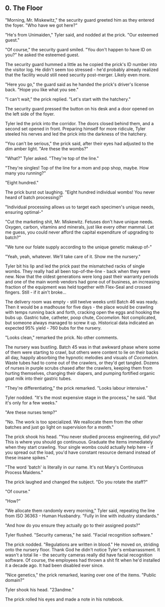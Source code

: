 ## 0. The Floor

"Morning, Mr. Miskewitz," the security guard greeted him as they entered the foyer. "Who have we got here?"

"He's from Unimaiden," Tyler said, and nodded at the prick. "Our esteemed guest."

"Of course," the security guard smiled. "You don't happen to have ID on you?" he asked the esteemed guest.

The security guard hummed a little as he copied the prick's ID number into the visitor log. He didn't seem too stressed - he'd probably already realized that the facility would still need security post-merger. Likely even more. 

"Here you go," the guard said as he handed the prick's driver's license back. "Hope you like what you see."

"I can't wait," the prick replied. "Let's start with the hatchery."

The security guard pressed the button on his desk and a door opened on the left side of the foyer.

Tyler led the prick into the corridor. The doors closed behind them, and a second set opened in front. Preparing himself for more ridicule, Tyler steeled his nerves and led the prick into the darkness of the hatchery.

"You can't be serious," the prick said, after their eyes had adjusted to the dim amber light. "Are these the wombs?"

"What?" Tyler asked. "They're top of the line."

"They're singles! Top of the line for a mom and pop shop, maybe. How many you running?"

"Eight hundred."

The prick burst out laughing. "Eight hundred individual wombs! You never heard of batch processing?"

"Individual processing allows us to target each specimen's unique needs, ensuring optimal-"

"Cut the marketing shit, Mr. Miskewitz. Fetuses don't have unique needs. Oxygen, carbon, vitamins and minerals, just like every other mammal. Let me guess, you could never afford the capital expenditure of upgrading to batch?"

"We tune our folate supply according to the unique genetic makeup of-"

"Yeah, yeah, whatever. We'll take care of it. Show me the nursery."

Tyler bit his lip and led the prick past the mismatched racks of single wombs. They really had all been top-of-the-line - back when they were new. Now that the oldest generations were long past their warranty periods and one of the main womb vendors had gone out of business, an increasing fraction of the equipment was held together with Flex-Seal and crossed fingers. Still - if it ain't broke...

The delivery room was empty - still twelve weeks until Batch 46 was ready. Then it would be a madhouse for five days - the place would be crawling with temps running back and forth, cracking open the eggs and hooking the bubs up. Gastric tube, catheter, poop chute, _Cocomelon_. Not complicated, but someone always managed to screw it up. Historical data indicated an expected 95% yield - 760 bubs for the nursery.

"Looks clean," remarked the prick. No other comments.

The nursery was bustling. Batch 45 was in that awkward phase where some of them were starting to crawl, but others were content to lie on their backs all day, happily absorbing the hypnotic melodies and visuals of _Cocomelon_. Waste tubes had to come out of the crawlers, or they'd get tangled. Dozens of nurses in purple scrubs chased after the crawlers, keeping them from hurting themselves, changing their diapers, and pumping fortified organic goat milk into their gastric tubes.

"They're differentiating," the prick remarked. "Looks labour intensive."

Tyler nodded. "It's the most expensive stage in the process," he said. "But it's only for a few weeks."

"Are these nurses temp?"

"No. The work is too specialized. We reallocate them from the other batches and just go light on supervision for a month."

The prick shook his head. "You never studied process engineering, did you? This is where you should go continuous. Graduate the items immediately when they start crawling. Your single wombs could actually help here - if you spread out the load, you'd have constant resource demand instead of these insane spikes."

"The word 'batch' is literally in our name. It's not Mary's Continuous Process Maidens."

The prick laughed and changed the subject. "Do you rotate the staff?"

"Of course."

"How?"

"We allocate them randomly every morning," Tyler said, repeating the line from ISO 36363 - Human Husbandry. "Fully in line with industry standards."

"And how do you ensure they actually go to their assigned posts?"

Tyler flushed. "Security cameras," he said. "Facial recognition software."

The prick nodded. "Regulations are written in blood." He moved on, striding onto the nursery floor. Thank God he didn't notice Tyler's embarrassment. It wasn't a total lie - the security cameras really did have facial recognition software. Of course, the employees had thrown a shit fit when he'd installed it a decade ago. It had been disabled ever since.

"Nice genetics," the prick remarked, leaning over one of the items. "Public domain?"

Tyler shook his head. "23andme."

The prick rolled his eyes and made a note in his notebook.
